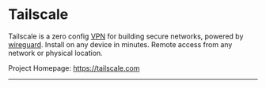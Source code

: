 # Tailscale
Tailscale is a zero config [VPN](network/vpn.md) for building secure networks, powered by [wireguard](network/wireguard.md). Install on any device in minutes. Remote access from any network or physical location.

Project Homepage: https://tailscale.com

---
